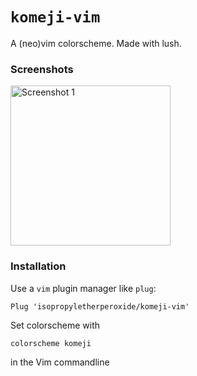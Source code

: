 ``komeji-vim``
===

A (neo)vim colorscheme. Made with lush.

### Screenshots

<img alt="Screenshot 1" src="https://github.com/isopropyletherperoxide/images/blob/main/screenshots/screenshot_1.png?raw=true" width=256>

### Installation
Use a ``vim`` plugin manager like ``plug``:

```
Plug 'isopropyletherperoxide/komeji-vim'
```

Set colorscheme with

```
colorscheme komeji
```

in the Vim commandline


